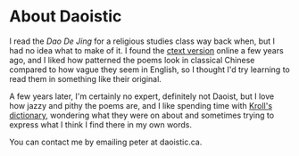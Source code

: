 # About Daoistic

I read the _Dao De Jing_
for a religious studies class
way back when,
but I had no idea
what to make of it.
I found the
[ctext version](https://ctext.org/dao-de-jing "ctext link")
online a few years ago,
and I liked how patterned the poems look
in classical Chinese
compared to how vague they seem in English,
so I thought I'd try
learning to read them
in something like their original.

A few years later,
I'm certainly no expert,
definitely not Daoist,
but I love how
jazzy and pithy
the poems are,
and I like spending time with
[Kroll's dictionary](https://brill.com/view/title/20918 "A Student's Dictionary of Classical and Medieval Chinese"),
wondering what they were on about
and sometimes trying to express
what I think I find there
in my own words.

You can contact me
by emailing peter at daoistic.ca.
